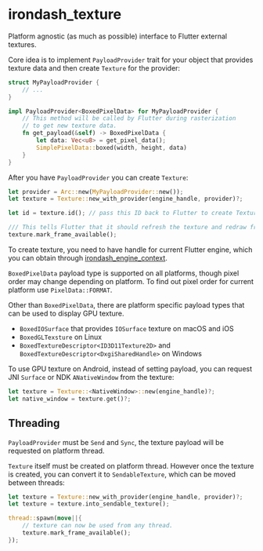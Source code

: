# irondash_texture

Platform agnostic (as much as possible) interface to Flutter external textures.

Core idea is to implement `PayloadProvider` trait for your object that
provides texture data and then create `Texture` for the provider:

```rust
struct MyPayloadProvider {
    // ...
}

impl PayloadProvider<BoxedPixelData> for MyPayloadProvider {
    // This method will be called by Flutter during rasterization
    // to get new texture data.
    fn get_payload(&self) -> BoxedPixelData {
        let data: Vec<u8> = get_pixel_data();
        SimplePixelData::boxed(width, height, data)
    }
}
```

After you have `PayloadProvider` you can create `Texture`:

```rust
let provider = Arc::new(MyPayloadProvider::new());
let texture = Texture::new_with_provider(engine_handle, provider)?;

let id = texture.id(); // pass this ID back to Flutter to create Texture widget.

/// This tells Flutter that it should refresh the texture and redraw frame.
texture.mark_frame_available();
```

To create texture, you need to have handle for current Flutter engine, which you can obtain through [irondash_engine_context](https://github.com/irondash/irondash/tree/main/engine_context).

`BoxedPixelData` payload type is supported on all platforms, though pixel order may change depending on platform. To find out pixel order for current platform use `PixelData::FORMAT`.

Other than `BoxedPixelData`, there are platform specific payload types that can be used to display GPU texture.

- `BoxedIOSurface` that provides `IOSurface` texture on macOS and iOS
- `BoxedGLTexsture` on Linux
- `BoxedTextureDescriptor<ID3D11Texture2D>` and `BoxedTextureDescriptor<DxgiSharedHandle>` on Windows

To use GPU texture on Android, instead of setting payload, you can request JNI `Surface` or NDK `ANativeWindow` from the texture:

```rust
let texture = Texture::<NativeWindow>::new(engine_handle)?;
let native_window = texture.get()?;
```

## Threading

`PayloadProvider` must be `Send` and `Sync`, the texture payload will be requested on platform thread.

`Texture` itself must be created on platform thread. However once the texture is
created, you can convert it to `SendableTexture`, which can be moved between threads:

```rust
let texture = Texture::new_with_provider(engine_handle, provider)?;
let texture = texture.into_sendable_texture();

thread::spawn(move||{
    // texture can now be used from any thread.
    texture.mark_frame_available();
});
```

